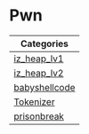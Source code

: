 # Pwn

| Categories       					| 
| ----------------------------------------------------- |
| [iz_heap_lv1](Iz-Heap-Lv1/)				|
| [iz_heap_lv2](Iz-Heap-Lv2/)				|
| [babyshellcode](Babychellcode/)			|
| [Tokenizer](Tokenizer/)				|
| [prisonbreak](Prisonbreak/)				|


